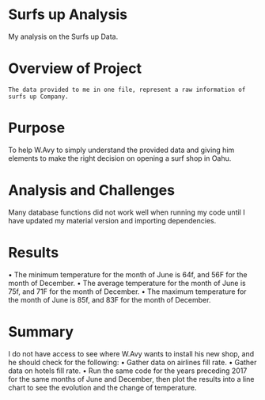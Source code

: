 # Surfs up Analysis
My analysis on the Surfs up Data.

# Overview of Project
	The data provided to me in one file, represent a raw information of surfs up Company. 

# Purpose
To help W.Avy to simply understand the provided data and giving him elements to make the right decision on opening a surf shop in Oahu.
# Analysis and Challenges
Many database functions did not work well when running my code until     I have updated my material version and importing dependencies.


# Results
•	The minimum temperature for the month of June is 64f, and 56F for the month of December.
•	The average temperature for the month of June is 75f, and 71F for the month of December. 
•	The maximum temperature for the month of June is 85f, and 83F for the month of December.


# Summary
I do not have access to see where W.Avy wants to install his new shop, and he should check for the following:
•	Gather data on airlines fill rate.
•	Gather data on hotels fill rate.
•	Run the same code for the years preceding 2017 for the same months of June and December, then plot the results into a line chart to see the evolution and the change of temperature.
